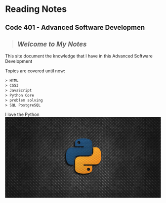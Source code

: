 # Reading Notes

## Code 401 - Advanced Software Developmen

 > ## *Welcome to My Notes*

This site document the knowledge that I have in this Advanced Software  Development

Topics are covered until now:

```
> HTML
> CSS3
> JavaScript
> Python Core
> problem solving
> SQL PostgreSQL
```

I love the Python
![PythonLogo](./python.png)
